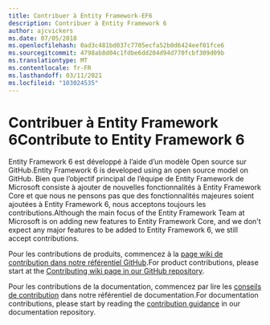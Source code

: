 ```yaml
---
title: Contribuer à Entity Framework-EF6
description: Contribuer à Entity Framework 6
author: ajcvickers
ms.date: 07/05/2018
ms.openlocfilehash: 0ad3c481bd037c7705ecfa52b0d6424eef01fce6
ms.sourcegitcommit: 4798ab8d04c1fdbe6dd204d94d770fcbf309d09b
ms.translationtype: MT
ms.contentlocale: fr-FR
ms.lasthandoff: 03/11/2021
ms.locfileid: "103024535"
---
```

# <a name="contribute-to-entity-framework-6"></a><span data-ttu-id="a70cb-103">Contribuer à Entity Framework 6</span><span class="sxs-lookup"><span data-stu-id="a70cb-103">Contribute to Entity Framework 6</span></span>

<span data-ttu-id="a70cb-104">Entity Framework 6 est développé à l’aide d’un modèle Open source sur GitHub.</span><span class="sxs-lookup"><span data-stu-id="a70cb-104">Entity Framework 6 is developed using an open source model on GitHub.</span></span> <span data-ttu-id="a70cb-105">Bien que l’objectif principal de l’équipe de Entity Framework de Microsoft consiste à ajouter de nouvelles fonctionnalités à Entity Framework Core et que nous ne pensons pas que des fonctionnalités majeures soient ajoutées à Entity Framework 6, nous acceptons toujours les contributions.</span><span class="sxs-lookup"><span data-stu-id="a70cb-105">Although the main focus of the Entity Framework Team at Microsoft is on adding new features to Entity Framework Core, and we don't expect any major features to be added to Entity Framework 6, we still accept contributions.</span></span>

<span data-ttu-id="a70cb-106">Pour les contributions de produits, commencez à la [page wiki de contribution dans notre référentiel GitHub](https://github.com/aspnet/EntityFramework6/wiki/Contributing).</span><span class="sxs-lookup"><span data-stu-id="a70cb-106">For product contributions, please start at the [Contributing wiki page in our GitHub repository](https://github.com/aspnet/EntityFramework6/wiki/Contributing).</span></span>

<span data-ttu-id="a70cb-107">Pour les contributions de la documentation, commencez par lire les [conseils de contribution](https://github.com/dotnet/EntityFramework.Docs/blob/main/CONTRIBUTING.md) dans notre référentiel de documentation.</span><span class="sxs-lookup"><span data-stu-id="a70cb-107">For documentation contributions, please start by reading the [contribution guidance](https://github.com/dotnet/EntityFramework.Docs/blob/main/CONTRIBUTING.md) in our documentation repository.</span></span>
